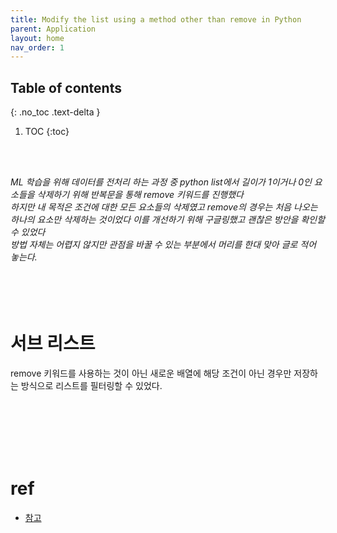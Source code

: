 ```yaml
---
title: Modify the list using a method other than remove in Python
parent: Application
layout: home
nav_order: 1
---
```


## Table of contents
{: .no_toc .text-delta }
1. TOC
{:toc}

<br><br>

_ML 학습을 위해 데이터를 전처리 하는 과정 중 python list에서 길이가 1이거나 0인 요소들을 삭제하기 위해 반복문을 통해 remove 키워드를 진행했다_
<br>
_하지만 내 목적은 조건에 대한 모든 요소들의 삭제였고 remove의 경우는 처음 나오는 하나의 요소만 삭제하는 것이었다
이를 개선하기 위해 구글링했고 괜찮은 방안을 확인할 수 있었다_
<br>
_방법 자체는 어렵지 않지만 관점을 바꿀 수 있는 부분에서 머리를 한대 맞아 글로 적어 놓는다._
<br><br><br><br><br>

# 서브 리스트
remove 키워드를 사용하는 것이 아닌 새로운 배열에 해당 조건이 아닌 경우만 저장하는 방식으로 리스트를 필터링할 수 있었다.



<br><br><br><br><br>

# ref
- <a href="https://www.freecodecamp.org/korean/news/paisseon-list-remove-paisseon-baeyeoleseo-hangmogeul-jegeohaneun-bangbeob/">참고</a>
